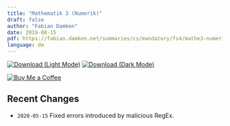```yaml
---
title: "Mathematik 3 (Numerik)"
draft: false
author: "Fabian Damken"
date: 2019-08-15
pdf: https://fabian.damken.net/summaries/cs/mandatory/fs4/mathe3-numerik/mathe3-numerik-summary.pdf
language: de
---
```


[![Download (Light Mode)](/download.png)](mathe3-numerik-summary.pdf)
[![Download (Dark Mode)](/download-dark.png)](mathe3-numerik-summary-dark.pdf)

[![Buy Me a Coffee](/kofi.png)](https://ko-fi.com/fdamken)

## Recent Changes
- `2020-05-15` Fixed errors introduced by malicious RegEx.
